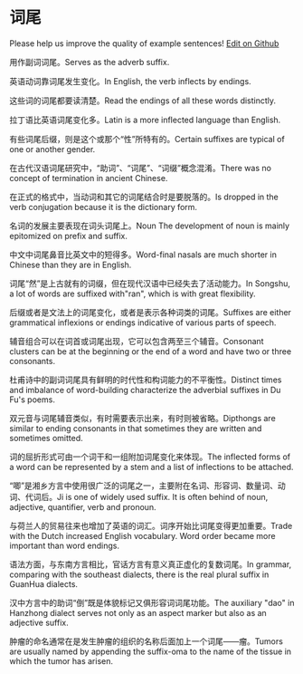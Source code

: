 # 词尾

Please help us improve the quality of example sentences! [Edit on Github](https://github.com/jiyushe/jiyu-example-sentence-source/blob/main/chinese/ciwei_1.md)

<p><span class="chinese">用作副词词尾。</span><span class="english">Serves as the adverb suffix.</span></p>

<p><span class="chinese">英语动词靠词尾发生变化。</span><span class="english">In English, the verb inflects by endings.</span></p>

<p><span class="chinese">这些词的词尾都要读清楚。</span><span class="english">Read the endings of all these words distinctly.</span></p>

<p><span class="chinese">拉丁语比英语词尾变化多。</span><span class="english">Latin is a more inflected language than English.</span></p>

<p><span class="chinese">有些词尾后缀，则是这个或那个“性”所特有的。</span><span class="english">Certain suffixes are typical of one or another gender.</span></p>

<p><span class="chinese">在古代汉语词尾研究中，“助词”、“词尾”、“词缀”概念混淆。</span><span class="english">There was no concept of termination in ancient Chinese.</span></p>

<p><span class="chinese">在正式的格式中，当动词和其它的词尾结合时是要脱落的。</span><span class="english">Is dropped in the verb conjugation because it is the dictionary form.</span></p>

<p><span class="chinese">名词的发展主要表现在词头词尾上。</span><span class="english">Noun The development of noun is mainly epitomized on prefix and suffix.</span></p>

<p><span class="chinese">中文中词尾鼻音比英文中的短得多。</span><span class="english">Word-final nasals are much shorter in Chinese than they are in English.</span></p>

<p><span class="chinese">词尾“然”是上古就有的词缀，但在现代汉语中已经失去了活动能力。</span><span class="english">In Songshu, a lot of words are suffixed with"ran", which is with great flexibility.</span></p>

<p><span class="chinese">后缀或者是文法上的词尾变化，或者是表示各种词类的词尾。</span><span class="english">Suffixes are either grammatical inflexions or endings indicative of various parts of speech.</span></p>

<p><span class="chinese">辅音组合可以在词首或词尾出现，它可以包含两至三个辅音。</span><span class="english">Consonant clusters can be at the beginning or the end of a word and have two or three consonants.</span></p>

<p><span class="chinese">杜甫诗中的副词词尾具有鲜明的时代性和构词能力的不平衡性。</span><span class="english">Distinct times and imbalance of word-building characterize the adverbial suffixes in Du Fu's poems.</span></p>

<p><span class="chinese">双元音与词尾辅音类似，有时需要表示出来，有时则被省略。</span><span class="english">Dipthongs are similar to ending consonants in that sometimes they are written and sometimes omitted.</span></p>

<p><span class="chinese">词的屈折形式可由一个词干和一组附加词尾变化来体现。</span><span class="english">The inflected forms of a word can be represented by a stem and a list of inflections to be attached.</span></p>

<p><span class="chinese">“唧”是湘乡方言中使用很广泛的词尾之一，主要附在名词、形容词、数量词、动词、代词后。</span><span class="english">Ji is one of widely used suffix. It is often behind of noun, adjective, quantifier, verb and pronoun.</span></p>

<p><span class="chinese">与荷兰人的贸易往来也增加了英语的词汇。词序开始比词尾变得更加重要。</span><span class="english">Trade with the Dutch increased English vocabulary. Word order became more important than word endings.</span></p>

<p><span class="chinese">语法方面，与东南方言相比，官话方言有意义真正虚化的复数词尾。</span><span class="english">In grammar, comparing with the southeast dialects, there is the real plural suffix in GuanHua dialects.</span></p>

<p><span class="chinese">汉中方言中的助词“倒”既是体貌标记又俱形容词词尾功能。</span><span class="english">The auxiliary "dao" in Hanzhong dialect serves not only as an aspect marker but also as an adjective suffix.</span></p>

<p><span class="chinese">肿瘤的命名通常在是发生肿瘤的组织的名称后面加上一个词尾——瘤。</span><span class="english">Tumors are usually named by appending the suffix-oma to the name of the tissue in which the tumor has arisen.</span></p>

